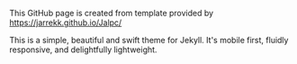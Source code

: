 This GitHub page is created from template provided by 
<https://jarrekk.github.io/Jalpc/>

This is a simple, beautiful and swift theme for Jekyll. It's mobile first, fluidly responsive, and delightfully lightweight.
